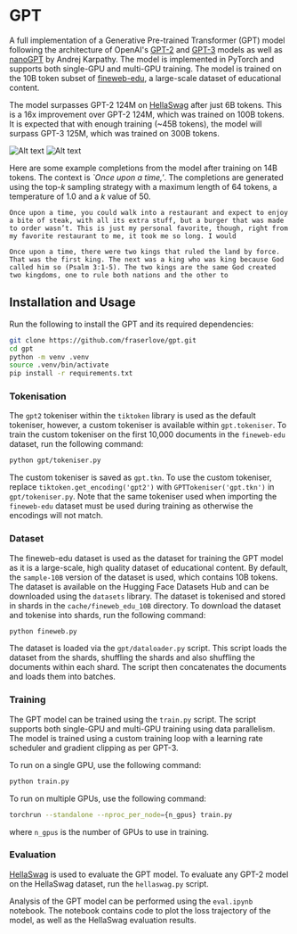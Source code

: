 # GPT
A full implementation of a Generative Pre-trained Transformer (GPT) model following the architecture of OpenAI's [GPT-2](https://cdn.openai.com/better-language-models/language_models_are_unsupervised_multitask_learners.pdf) and [GPT-3](https://arxiv.org/abs/2005.14165) models as well as [nanoGPT](https://github.com/karpathy/nanoGPT) by Andrej Karpathy. The model is implemented in PyTorch and supports both single-GPU and multi-GPU training. The model is trained on the 10B token subset of [fineweb-edu](https://arxiv.org/pdf/2406.17557), a large-scale dataset of educational content.

The model surpasses GPT-2 124M on [HellaSwag](https://arxiv.org/pdf/1905.07830) after just 6B tokens. This is a 16x improvement over GPT-2 124M, which was trained on 100B tokens. It is expected that with enough training (~45B tokens), the model will surpass GPT-3 125M, which was trained on 300B tokens.

![Alt text](assets/124M_14B_loss.png)
![Alt text](assets/124M_14B_hs.png)

Here are some example completions from the model after training on 14B tokens. The context is *`Once upon a time,'*. The completions are generated using the top-$k$ sampling strategy with a maximum length of 64 tokens, a temperature of 1.0 and a $k$ value of 50.

```
Once upon a time, you could walk into a restaurant and expect to enjoy a bite of steak, with all its extra stuff, but a burger that was made to order wasn’t. This is just my personal favorite, though, right from my favorite restaurant to me, it took me so long. I would

Once upon a time, there were two kings that ruled the land by force. That was the first king. The next was a king who was king because God called him so (Psalm 3:1-5). The two kings are the same God created two kingdoms, one to rule both nations and the other to
```

## Installation and Usage
Run the following to install the GPT and its required dependencies:
```bash
git clone https://github.com/fraserlove/gpt.git
cd gpt
python -m venv .venv
source .venv/bin/activate
pip install -r requirements.txt
```

### Tokenisation
The `gpt2` tokeniser within the `tiktoken` library is used as the default tokeniser, however, a custom tokeniser is available within `gpt.tokeniser`. To train the custom tokeniser on the first 10,000 documents in the `fineweb-edu` dataset, run the following command:
```bash
python gpt/tokeniser.py
```
The custom tokeniser is saved as `gpt.tkn`. To use the custom tokeniser, replace `tiktoken.get_encoding('gpt2')` with `GPTTokeniser('gpt.tkn')` in `gpt/tokeniser.py`.
Note that the same tokeniser used when importing the `fineweb-edu` dataset must be used during training as otherwise the encodings will not match.

### Dataset
The fineweb-edu dataset is used as the dataset for training the GPT model as it is a large-scale, high quality dataset of educational content. By default, the `sample-10B` version of the dataset is used, which contains 10B tokens. The dataset is available on the Hugging Face Datasets Hub and can be downloaded using the `datasets` library. The dataset is tokenised and stored in shards in the `cache/fineweb_edu_10B` directory. To download the dataset and tokenise into shards, run the following command:
```bash
python fineweb.py
```
The dataset is loaded via the `gpt/dataloader.py` script. This script loads the dataset from the shards, shuffling the shards and also shuffling the documents within each shard. The script then concatenates the documents and loads them into batches.

### Training
The GPT model can be trained using the `train.py` script. The script supports both single-GPU and multi-GPU training using data parallelism. The model is trained using a custom training loop with a learning rate scheduler and gradient clipping as per GPT-3.

To run on a single GPU, use the following command:
```bash
python train.py
```

To run on multiple GPUs, use the following command:
```bash
torchrun --standalone --nproc_per_node={n_gpus} train.py
```
where `n_gpus` is the number of GPUs to use in training.

### Evaluation
[HellaSwag](https://arxiv.org/pdf/1905.07830) is used to evaluate the GPT model. To evaluate any GPT-2 model on the HellaSwag dataset, run the `hellaswag.py` script.

Analysis of the GPT model can be performed using the `eval.ipynb` notebook. The notebook contains code to plot the loss trajectory of the model, as well as the HellaSwag evaluation results.
